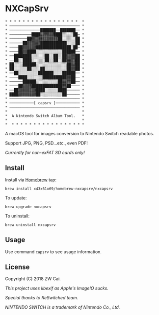 # NXCapSrv

```
* * * * * * * * * * * * * * * * *  *
* ──────────────────────────────── *
* ──────────────███████──███████── *
* ──────────████▓▓▓▓▓▓████░░░░░██─ *
* ────────██▓▓▓▓▓▓▓▓▓▓▓▓██░░░░░░██ *
* ──────██▓▓▓▓▓▓████████████░░░░██ *
* ────██▓▓▓▓▓▓████████████████░██─ *
* ────██▓▓████░░░░░░░░░░░░██████── *
* ──████████░░░░░░██░░██░░██▓▓▓▓██ *
* ──██░░████░░░░░░██░░██░░██▓▓▓▓██ *
* ██░░░░██████░░░░░░░░░░░░░░██▓▓██ *
* ██░░░░░░██░░░░██░░░░░░░░░░██▓▓██ *
* ──██░░░░░░░░░███████░░░░██████── *
* ────████░░░░░░░███████████▓▓██── *
* ──────██████░░░░░░░░░░██▓▓▓▓██── *
* ────██▓▓▓▓██████████████▓▓██──── *
* ──██▓▓▓▓▓▓▓▓████░░░░░░████────── *
* ████▓▓▓▓▓▓▓▓██░░░░░░░░░░██────── *
* ──────────────────────────────── *
* ───────────[ capsrv ]─────────── *
* ──────────────────────────────── *
*                                  *
*  A Nintendo Switch Album Tool.   *
*                                  *
*  * * * * * * * * * * * * * * * * *
```

A macOS tool for images conversion to Nintendo Switch readable photos.

Support JPG, PNG, PSD...etc., even PDF!

*Currently for non-exFAT SD cards only!*

## Install

Install via [Homebrew](https://brew.sh/) tap:

`brew install x43x61x69/homebrew-nxcapsrv/nxcapsrv`

To update:

`brew upgrade nxcapsrv`

To uninstall:

`brew uninstall nxcapsrv`

## Usage

Use command `capsrv` to see usage information.

## License

Copyright (C) 2018 ZW Cai.

*This project uses libexif as Apple's ImageIO sucks.*

*Special thanks to ReSwitched team.*

*NINTENDO SWITCH is a trademark of Nintendo Co., Ltd.*
